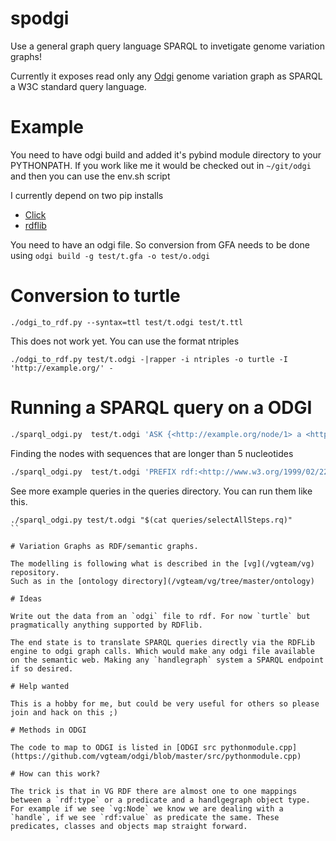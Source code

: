 # spodgi
Use a general graph query language SPARQL to invetigate genome variation graphs!

Currently it exposes read only any [Odgi](https://github.com/vgteam/odgi) genome variation graph as SPARQL a W3C standard query language. 

# Example

You need to have odgi build and added it's pybind module directory to your PYTHONPATH.
If you work like me it would be checked out in `~/git/odgi` and then you can use the env.sh script

I currently depend on two pip installs 
* [Click](https://click.palletsprojects.com/en/7.x/)
* [rdflib](https://rdflib.readthedocs.io/en/stable/)

You need to have an odgi file. So conversion from GFA
needs to be done using `odgi build -g test/t.gfa -o test/o.odgi`

# Conversion to turtle
```
./odgi_to_rdf.py --syntax=ttl test/t.odgi test/t.ttl
```
This does not work yet. You can use the format ntriples

```
./odgi_to_rdf.py test/t.odgi -|rapper -i ntriples -o turtle -I 'http://example.org/' -
```

# Running a SPARQL query on a ODGI

```bash
./sparql_odgi.py  test/t.odgi 'ASK {<http://example.org/node/1> a <http://biohackathon.org/resource/vg#Node>}'
```

Finding the nodes with sequences that are longer than 5 nucleotides

```bash
./sparql_odgi.py  test/t.odgi 'PREFIX rdf:<http://www.w3.org/1999/02/22-rdf-syntax-ns#> SELECT ?seq WHERE {?x rdf:value ?seq . FILTER(strlen(?seq) >5)}'

```
See more example queries in the queries directory. You can run them like this.

```
./sparql_odgi.py test/t.odgi "$(cat queries/selectAllSteps.rq)"
``

# Variation Graphs as RDF/semantic graphs.

The modelling is following what is described in the [vg](/vgteam/vg) repository. 
Such as in the [ontology directory](/vgteam/vg/tree/master/ontology)

# Ideas

Write out the data from an `odgi` file to rdf. For now `turtle` but pragmatically anything supported by RDFlib. 

The end state is to translate SPARQL queries directly via the RDFLib engine to odgi graph calls. Which would make any odgi file available on the semantic web. Making any `handlegraph` system a SPARQL endpoint if so desired.

# Help wanted

This is a hobby for me, but could be very useful for others so please join and hack on this ;)

# Methods in ODGI

The code to map to ODGI is listed in [ODGI src pythonmodule.cpp](https://github.com/vgteam/odgi/blob/master/src/pythonmodule.cpp)

# How can this work?

The trick is that in VG RDF there are almost one to one mappings between a `rdf:type` or a predicate and a handlgegraph object type. For example if we see `vg:Node` we know we are dealing with a `handle`, if we see `rdf:value` as predicate the same. These predicates, classes and objects map straight forward.
